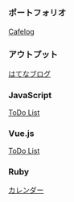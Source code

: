 ### ポートフォリオ 
[Cafelog](https://github.com/jun9130/cafelog)　

### アウトプット
[はてなブログ](https://jun9130.hatenablog.com/) 

### JavaScript 
[ToDo List](https://github.com/jun9130/javascript_lesson/tree/master/todo)

### Vue.js
[ToDo List](https://github.com/jun9130/vuejs/tree/master/todo)

### Ruby
[カレンダー](https://github.com/jun9130/ruby_lesson/tree/master/calendar)






<!--
**jun9130/jun9130** is a ✨ _special_ ✨ repository because its `README.md` (this file) appears on your GitHub profile.

Here are some ideas to get you started:

- 🔭 I’m currently working on ...
- 🌱 I’m currently learning ...
- 👯 I’m looking to collaborate on ...
- 🤔 I’m looking for help with ...
- 💬 Ask me about ...
- 📫 How to reach me: ...
- 😄 Pronouns: ...
- ⚡ Fun fact: ...
